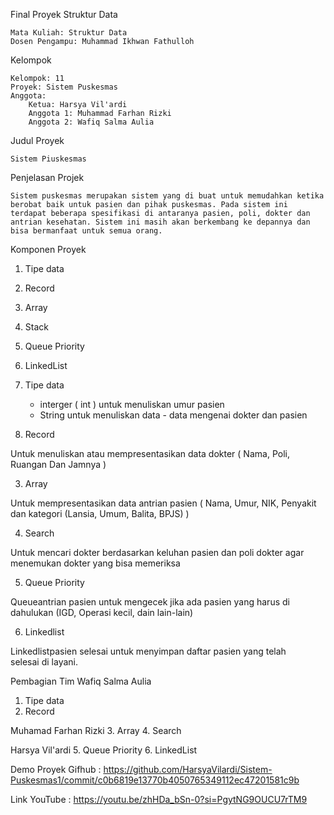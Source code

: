 Final Proyek Struktur Data

    Mata Kuliah: Struktur Data
    Dosen Pengampu: Muhammad Ikhwan Fathulloh

Kelompok

    Kelompok: 11
    Proyek: Sistem Puskesmas
    Anggota:
        Ketua: Harsya Vil'ardi
        Anggota 1: Muhammad Farhan Rizki
        Anggota 2: Wafiq Salma Aulia

Judul Proyek

    Sistem Piuskesmas

Penjelasan Projek 

    Sistem puskesmas merupakan sistem yang di buat untuk memudahkan ketika berobat baik untuk pasien dan pihak puskesmas. Pada sistem ini terdapat beberapa spesifikasi di antaranya pasien, poli, dokter dan antrian kesehatan. Sistem ini masih akan berkembang ke depannya dan bisa bermanfaat untuk semua orang.
    
Komponen Proyek 

1.  Tipe data
2.  Record
3.  Array
4.  Stack
5.  Queue Priority
6.  LinkedList

1. Tipe data

     - interger ( int ) untuk menuliskan umur pasien 
     - String untuk menuliskan data - data mengenai dokter dan pasien 

3. Record

Untuk menuliskan atau mempresentasikan data dokter ( Nama, Poli, Ruangan Dan Jamnya ) 

3. Array 

Untuk mempresentasikan data antrian pasien ( Nama, Umur, NIK, Penyakit dan kategori (Lansia, Umum, Balita, BPJS) ) 

4. Search

Untuk mencari dokter berdasarkan keluhan pasien dan poli dokter agar menemukan dokter yang bisa memeriksa 

5. Queue Priority

Queue<Pasien>antrian pasien untuk mengecek jika ada pasien yang harus di dahulukan (IGD, Operasi kecil, dain lain-lain)

6. Linkedlist

Linkedlist<pasien>pasien selesai untuk menyimpan daftar pasien yang telah selesai di layani.


Pembagian Tim 
Wafiq Salma Aulia
1. Tipe data 
2. Record 

Muhamad Farhan Rizki 
3. Array 
4. Search 

Harsya Vil'ardi
5. Queue Priority
6. LinkedList

Demo Proyek 
Gifhub : https://github.com/HarsyaVilardi/Sistem-Puskesmas1/commit/c0b6819e13770b4050765349112ec47201581c9b

Link YouTube : https://youtu.be/zhHDa_bSn-0?si=PgytNG9OUCU7rTM9



